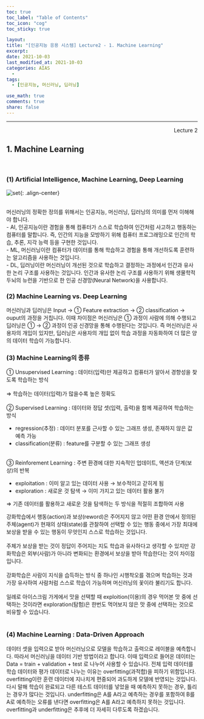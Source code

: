 ```yaml
---
toc: true
toc_label: "Table of Contents"
toc_icon: "cog"
toc_sticky: true

layout:
title: "[인공지능 응용 시스템] Lecture2 - 1. Machine Learning"
excerpt:
date: 2021-10-03
last_modified_at: 2021-10-03
categories: AIAS
  -
tags:
  - [인공지능, 머신러닝, 딥러닝]

use_math: true
comments: true
share: false
---
```


---

<div style="text-align: right"> Lecture 2</div>

## 1. Machine Learning

<br>

### (1) Artificial Intelligence, Machine Learning, Deep Learning

![set](https://user-images.githubusercontent.com/58170545/135759841-1d3a3b8a-dc34-4e50-b534-50565b9aaad8.png){: .align-center}

<br>
  머신러닝의 정확한 정의를 위해서는 인공지능, 머신러닝, 딥러닝의 의미를 먼저 이해해야 합니다.  
<br>
  - AI, 인공지능이란 경험을 통해 컴퓨터가 스스로 학습하여 인간처럼 사고하고 행동하는 컴퓨터를 말합니다. 즉, 인간의 지능을 모방하기 위해 컴퓨터 프로그래밍으로 인간의 학습, 추론, 지각 능력 등을 구현한 것입니다.  
<br>
  - ML, 머신러닝이란 컴퓨터가 데이터를 통해 학습하고 경험을 통해 개선하도록 훈련하는 알고리즘을 사용하는 것입니다.   
<br>
  - DL, 딥러닝이란 머신러닝이 개선된 것으로 학습하고 결정하는 과정에서 인간과 유사한 논리 구조를 사용하는 것입니다. 인간과 유사한 논리 구조를 사용하기 위해 생물학적 두뇌의 뉴런을 기반으로 한 인공 신경망(Neural Network)을 사용합니다.  
<br>

### (2) Machine Learning vs. Deep Learning

머신러닝과 딥러닝은 Input → ① Feature extraction → ② classification → ouput의 과정을 거칩니다. 이때 차이점은 머신러닝은 ① 과정이 사람에 의해 수행되고 딥러닝은 ① → ② 과정이 인공 신경망을 통해 수행된다는 것입니다. 즉 머신러닝은 사용자의 개입이 있지만, 딥러닝은 사용자의 개입 없이 학습 과정을 자동화하여 더 많은 양의 데이터 학습이 가능합니다.
<br>

### (3) Machine Learning의 종류

① Unsupervised Learning : 데이터(입력)만 제공하고 컴퓨터가 알아서 경향성을 찾도록 학습하는 방식  
<br>
⇒ 학습하는 데이터(입력)가 많을수록 높은 정확도  
<br>
② Supervised Learning : 데이터와 정답 셋(입력, 출력)을 함께 제공하여 학습하는 방식

- regression(추정) : 데이터 분포를 근사할 수 있는 그래프 생성, 존재하지 않은 값 예측 가능
- classification(분류) : feature를 구분할 수 있는 그래프 생성  
  <br>

③ Reinforement Learning : 주변 환경에 대한 지속적인 업데이트, 액션과 단계(보상)의 반복

- exploitation : 이미 알고 있는 데이터 사용 → 보수적이고 갇히게 됨
- exploration : 새로운 것 탐색 → 이미 가지고 있는 데이터 활용 불가

⇒ 기존 데이터를 활용하고 새로운 것을 탐색하는 두 방식을 적절히 조합하여 사용
<br>

강화학습에서 행동(action)과 보상(reword)은 주어지지 않고 어떤 환경 안에서 정의된 주체(agent)가 현재의 상태(state)를 관찰하여 선택할 수 있는 행동 중에서 가장 최대에 보상을 받을 수 있는 행동이 무엇인지 스스로 학습하는 것입니다.<br>
<br>
주체가 보상을 받는 것이 정답이 주어지는 지도 학습과 유사하다고 생각할 수 있지만 강화학습은 외부(사람)가 아니라 변화되는 환경에서 보상을 받아 학습한다는 것이 차이점입니다.<br>
<br>
강화학습은 사람이 지식을 습득하는 방식 중 하나인 시행착오를 겪으며 학습하는 것과 가장 유사하여 사람처럼 스스로 학습이 가능하며 머신러닝의 꽃이라 불리기도 합니다.<br>
<br>
일례로 아이스크림 가게에서 맛을 선택할 때 exploition(이용)의 경우 먹어본 맛 중에 선택하는 것이라면 exploration(탐험)은 한번도 먹어보지 않은 맛 중에 선택하는 것으로 비유할 수 있습니다.<br>
<br>

### (4) Machine Learning : Data-Driven Approach

데이터 셋을 입력으로 받아 머신러닝으로 모델을 학습하고 출력으로 레이블을 예측합니다. 따라서 머신러닝을 데이터 기반 방법이라고 합니다. 이때 입력으로 들어온 데이터는 Data = train + validation + test 로 나누어 사용할 수 있습니다. 전체 입력 데이터를 학습 데이터와 평가 데이터로 나누는 이유는 overfitting(과적합)을 피하기 위함입니다. overfitting이란 훈련 데이터에 지나치게 편중되어 과도하게 모델에 반영되는 것입니다. 다시 말해 학습이 완료되고 다른 테스트 데이터를 넣었을 때 예측하지 못하는 경우, 틀리는 경우가 많다는 것입니다. underfitting은 A를 A라고 예측하는 경우를 포함하여 B를 A로 예측하는 오류를 낸다면 overfitting은 A를 A라고 예측하지 못하는 것입니다. overfitting과 underfitting은 추후에 더 자세히 다루도록 하겠습니다.
